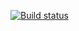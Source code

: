 [![Build status](https://ci.appveyor.com/api/projects/status/igvl27bfyj9a87yn?svg=true)](https://ci.appveyor.com/project/KlimovaTE/autolesson5task2)
